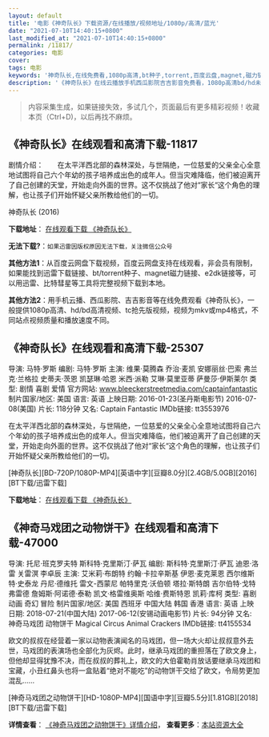 ```yaml
---
layout: default
title: '电影《神奇队长》下载资源/在线播放/视频地址/1080p/高清/蓝光'
date: "2021-07-10T14:40:15+0800"
last_modified_at: "2021-07-10T14:40:15+0800"
permalink: /11817/
categories: 电影
cover:
tags: 电影
keywords: '神奇队长,在线免费看,1080p高清,bt种子,torrent,百度云盘,magnet,磁力链,迅雷下载资源'
description: '《神奇队长》在线云播放手机西瓜影院吉吉影音免费看，1080p高清bd/hd未删减完整版和tc抢先枪版，mkv/mp4格式，附带bt/torrent种子、magnet/磁力链、百度云盘、网盘资源迅雷下载链接'
---
```


>内容采集生成，如果链接失效，多试几个，页面最后有更多精彩视频！收藏本页（Ctrl+D)，以后再找不麻烦。


## 《神奇队长》在线观看和高清下载-11817

剧情介绍：　　在太平洋西北部的森林深处，与世隔绝，一位慈爱的父亲全心全意地试图将自己六个年幼的孩子培养成出色的成年人。但当灾难降临，他们被迫离开了自己创建的天堂，开始走向外面的世界。这不仅挑战了他对“家长“这个角色的理解，也让孩子们开始怀疑父亲所教给他们的一切。


神奇队长 (2016)

**下载地址**： [在线观看下载 《神奇队长》](https://www.btbtdy.me/btdy/dy7438.html) 


**无法下载?**：`如果迅雷因版权原因无法下载，关注微信公众号 `

**其他方法1**：从百度云网盘下载视频，百度云网盘支持在线观看，非会员有限制，如果能找到迅雷下载链接、bt/torrent种子、magnet磁力链接、e2dk链接等，可以用迅雷、比特彗星等工具将完整视频下载到本地。

**其他方法2**：用手机云播、西瓜影院、吉吉影音等在线免费观看《神奇队长》，一般提供1080p高清、hd/bd高清视频、tc抢先版视频，视频为mkv或mp4格式，不同站点视频质量和播放速度不同。


## 《神奇队长》在线观看和高清下载-25307

导演: 马特·罗斯 编剧: 马特·罗斯 主演: 维果·莫腾森 乔治·麦凯 安娜丽丝·巴索 弗兰克·兰格拉 史蒂夫·茨恩 凯瑟琳·哈恩 米西·派勒 艾琳·莫里亚蒂 萨曼莎·伊斯莱尔 类型: 剧情 喜剧 爱情 官方网站: www.bleeckerstreetmedia.com/captainfantastic 制片国家/地区: 美国 语言: 英语 上映日期: 2016-01-23(圣丹斯电影节) 2016-07-08(美国) 片长: 118分钟 又名: Captain Fantastic IMDb链接: tt3553976

在太平洋西北部的森林深处，与世隔绝，一位慈爱的父亲全心全意地试图将自己六个年幼的孩子培养成出色的成年人。但当灾难降临，他们被迫离开了自己创建的天堂，开始走向外面的世界。这不仅挑战了他对“家长“这个角色的理解，也让孩子们开始怀疑父亲所教给他们的一切。


[神奇队长][BD-720P/1080P-MP4][英语中字][豆瓣8.0分][2.4GB/5.0GB][2016][BT下载/迅雷下载]

**下载地址**： [在线观看下载 《神奇队长》](https://www.btdx8.com/torrent/captain_fantastic_2016.html) 


## 《神奇马戏团之动物饼干》在线观看和高清下载-47000

导演: 托尼·班克罗夫特 斯科特·克里斯汀·萨瓦 编剧: 斯科特·克里斯汀·萨瓦 迪恩·洛雷 关雷溟 李卓辰 主演: 艾米莉·布朗特 约翰·卡拉辛斯基 伊恩·麦克莱恩 西尔维斯特·史泰龙 丹尼·德维托 雷文-西蒙尼 帕特里克·沃伯顿 塔拉·斯特朗 吉尔伯特·戈特弗雷德 詹姆斯·阿诺德·泰勒 凯文·格雷维奥斯 哈维·费斯特恩 凯莉·库柯 类型: 喜剧 动画 奇幻 冒险 制片国家/地区: 美国 西班牙 中国大陆 韩国 香港 语言: 英语 上映日期: 2018-07-21(中国大陆) 2017-06-12(安锡动画电影节) 片长: 94分钟 又名: 神奇马戏团 动物饼干 Magical Circus Animal Crackers IMDb链接: tt4155534

欧文的叔叔在经营着一家以动物表演闻名的马戏团，但一场大火却让叔叔意外去世，马戏团的表演场也全部化为灰烬。此时，继承马戏团的重担落在了欧文身上，但他却显得犹豫不决，而在叔叔的葬礼上，欧文的大伯霍勒肖放话要继承马戏团和宝藏，小丑红鼻头也将一盒贴着“绝对不能吃”的动物饼干交给了欧文，令局势更加混乱……


[神奇马戏团之动物饼干][HD-1080P-MP4][国语中字][豆瓣5.5分][1.81GB][2018][BT下载/迅雷下载]

**详情查看**： [《神奇马戏团之动物饼干》详情介绍](/movie/47000/)， **查看更多**：[本站资源大全](/movie/t/all/)


